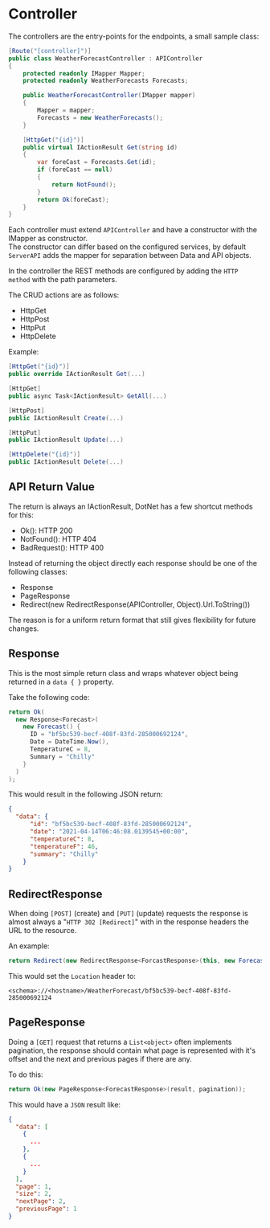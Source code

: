 # Controller

The controllers are the entry-points for the endpoints, a small sample class:

```c#
[Route("[controller]")]
public class WeatherForecastController : APIController
{
    protected readonly IMapper Mapper;
    protected readonly WeatherForecasts Forecasts;

    public WeatherForecastController(IMapper mapper)
    {
        Mapper = mapper;
        Forecasts = new WeatherForecasts();
    }

    [HttpGet("{id}")]
    public virtual IActionResult Get(string id)
    {
        var foreCast = Forecasts.Get(id);
        if (foreCast == null)
        {
            return NotFound();
        }
        return Ok(foreCast);
    }
}
```

Each controller must extend `APIController` and have a constructor with the IMapper as constructor.  
The constructor can differ based on the configured services, by default `ServerAPI` adds the mapper for separation between Data and API objects.  

In the controller the REST methods are configured by adding the `HTTP method` with the path parameters.  

The CRUD actions are as follows:

- HttpGet
- HttpPost
- HttpPut
- HttpDelete

Example:

```c#
[HttpGet("{id}")]
public override IActionResult Get(...) 

[HttpGet]
public async Task<IActionResult> GetAll(...)

[HttpPost]
public IActionResult Create(...)

[HttpPut]
public IActionResult Update(...)

[HttpDelete("{id}")]
public IActionResult Delete(...)
```

## API Return Value

The return is always an IActionResult, DotNet has a few shortcut methods for this:

- Ok(): HTTP 200
- NotFound(): HTTP 404
- BadRequest(): HTTP 400


Instead of returning the object directly each response should be one of the following classes:
- Response
- PageResponse
- Redirect(new RedirectResponse<ReturnType>(APIController, Object).Url.ToString())

The reason is for a uniform return format that still gives flexibility for future changes.  

## Response

This is the most simple return class and wraps whatever object being returned in a `data { }` property.  

Take the following code:

```c#
return Ok(
  new Response<Forecast>(
    new Forecast() {
      ID = "bf5bc539-becf-408f-83fd-285000692124",
      Date = DateTime.Now(),
      TemperatureC = 8,
      Summary = "Chilly"
    }
  )
);
```

This would result in the following JSON return:

```json
{
  "data": {
      "id": "bf5bc539-becf-408f-83fd-285000692124",
      "date": "2021-04-14T06:46:08.0139545+00:00",
      "temperatureC": 8,
      "temperatureF": 46,
      "summary": "Chilly"
    }
}
```

## RedirectResponse

When doing `[POST]` (create) and `[PUT]` (update) requests the response is almost always a "`HTTP 302 [Redirect]`" with in the response headers the URL to the resource.

An example:

```c#
return Redirect(new RedirectResponse<ForcastResponse>(this, new ForecastResponse() { ID = "bf5bc539-becf-408f-83fd-285000692124"}).Url.ToString());
```

This would set the `Location` header to:

```text
<schema>://<hostname>/WeatherForecast/bf5bc539-becf-408f-83fd-285000692124
```

## PageResponse

Doing a `[GET]` request that returns a `List<object>` often implements pagination, the response should contain what page is represented with it's offset and the next and previous pages if there are any.  

To do this:

```c#
return Ok(new PageResponse<ForecastResponse>(result, pagination));
```

This would have a `JSON` result like:

```json
{
  "data": [
    {
      ...
    },
    {
      ...
    }
  ],
  "page": 1,
  "size": 2,
  "nextPage": 2,
  "previousPage": 1
}
```
